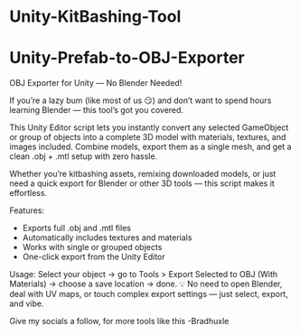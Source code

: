 # Unity-KitBashing-Tool
# Unity-Prefab-to-OBJ-Exporter
OBJ Exporter for Unity — No Blender Needed!

If you’re a lazy bum (like most of us 😏) and don’t want to spend hours learning Blender — this tool’s got you covered.

This Unity Editor script lets you instantly convert any selected GameObject or group of objects into a complete 3D model with materials, textures, and images included. Combine models, export them as a single mesh, and get a clean .obj + .mtl setup with zero hassle.

Whether you’re kitbashing assets, remixing downloaded models, or just need a quick export for Blender or other 3D tools — this script makes it effortless.

Features:
- Exports full .obj and .mtl files
- Automatically includes textures and materials
- Works with single or grouped objects
- One-click export from the Unity Editor

Usage:
Select your object → go to Tools > Export Selected to OBJ (With Materials) → choose a save location → done.
💡 No need to open Blender, deal with UV maps, or touch complex export settings — just select, export, and vibe.


Give my socials a follow, for more tools like this
-Bradhuxle
